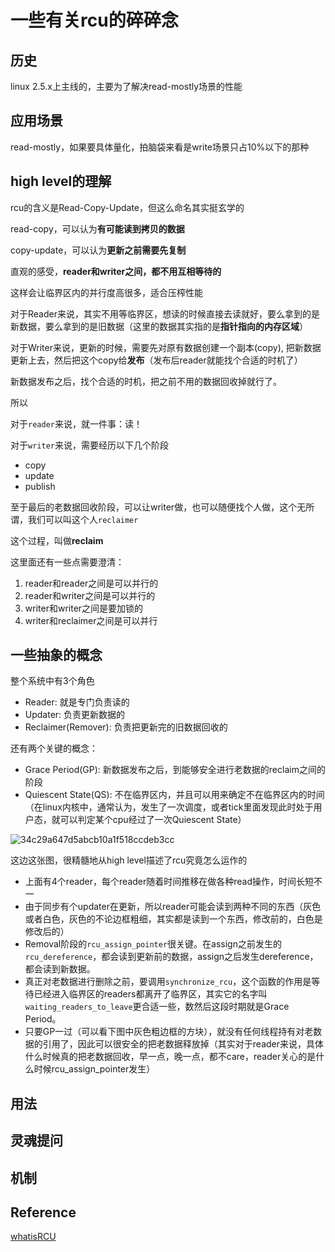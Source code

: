 # 一些有关rcu的碎碎念

## 历史
linux 2.5.x上主线的，主要为了解决read-mostly场景的性能

## 应用场景
read-mostly，如果要具体量化，拍脑袋来看是write场景只占10%以下的那种

## high level的理解
rcu的含义是Read-Copy-Update，但这么命名其实挺玄学的

read-copy，可以认为**有可能读到拷贝的数据**

copy-update，可以认为**更新之前需要先复制**

直观的感受，**reader和writer之间，都不用互相等待的**

这样会让临界区内的并行度高很多，适合压榨性能

对于Reader来说，其实不用等临界区，想读的时候直接去读就好，要么拿到的是新数据，要么拿到的是旧数据（这里的数据其实指的是**指针指向的内存区域**）

对于Writer来说，更新的时候，需要先对原有数据创建一个副本(copy), 把新数据更新上去，然后把这个copy给**发布**（发布后reader就能找个合适的时机了）

新数据发布之后，找个合适的时机，把之前不用的数据回收掉就行了。

所以

对于`reader`来说，就一件事：读！

对于`writer`来说，需要经历以下几个阶段
* copy
* update
* publish

至于最后的老数据回收阶段，可以让writer做，也可以随便找个人做，这个无所谓，我们可以叫这个人`reclaimer`

这个过程，叫做**reclaim**

这里面还有一些点需要澄清：
1. reader和reader之间是可以并行的
2. reader和writer之间是可以并行的
3. writer和writer之间是要加锁的
4. writer和reclaimer之间是可以并行

## 一些抽象的概念
整个系统中有3个角色

* Reader: 就是专门负责读的
* Updater: 负责更新数据的
* Reclaimer(Remover): 负责把更新完的旧数据回收的

还有两个关键的概念：

* Grace Period(GP): 新数据发布之后，到能够安全进行老数据的reclaim之间的阶段
* Quiescent State(QS): 不在临界区内，并且可以用来确定不在临界区内的时间（在linux内核中，通常认为，发生了一次调度，或者tick里面发现此时处于用户态，就可以判定某个cpu经过了一次Quiescent State）

![34c29a647d5abcb10a1f518ccdeb3cc](https://github.com/Rust401/OS-kernel-dev-config/assets/31315527/23df6db6-9e9d-4f92-83cf-e47bcac1dbdd)

这边这张图，很精髓地从high level描述了rcu究竟怎么运作的

* 上面有4个reader，每个reader随着时间推移在做各种read操作，时间长短不一
* 由于同步有个updater在更新，所以reader可能会读到两种不同的东西（灰色或者白色，灰色的不论边框粗细，其实都是读到一个东西，修改前的，白色是修改后的）
* Removal阶段的`rcu_assign_pointer`很关键。在assign之前发生的`rcu_dereference`，都会读到更新前的数据，assign之后发生dereference，都会读到新数据。
* 真正对老数据进行删除之前，要调用`synchronize_rcu`，这个函数的作用是等待已经进入临界区的readers都离开了临界区，其实它的名字叫`waiting_readers_to_leave`更合适一些，数然后这段时期就是Grace Period。
* 只要GP一过（可以看下图中灰色粗边框的方块），就没有任何线程持有对老数据的引用了，因此可以很安全的把老数据释放掉（其实对于reader来说，具体什么时候真的把老数据回收，早一点，晚一点，都不care，reader关心的是什么时候rcu_assign_pointer发生）
  
## 用法
## 灵魂提问
## 机制
## Reference
[whatisRCU](https://www.kernel.org/doc/html/next/RCU/whatisRCU.html)
